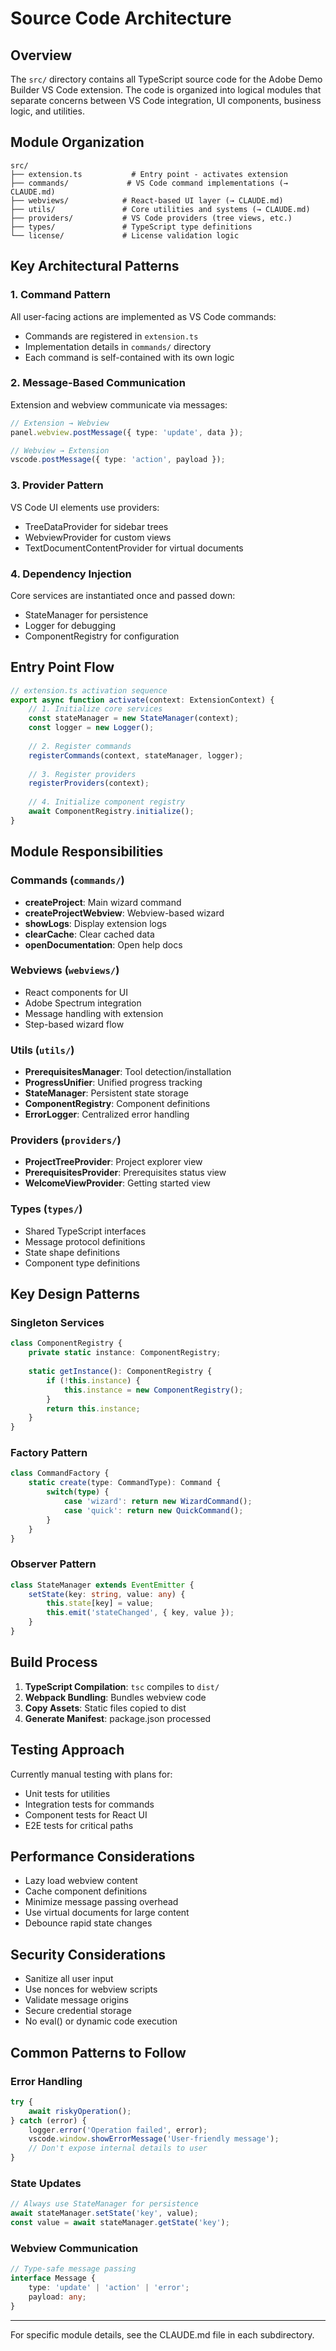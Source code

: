 # Source Code Architecture

## Overview

The `src/` directory contains all TypeScript source code for the Adobe Demo Builder VS Code extension. The code is organized into logical modules that separate concerns between VS Code integration, UI components, business logic, and utilities.

## Module Organization

```
src/
├── extension.ts           # Entry point - activates extension
├── commands/             # VS Code command implementations (→ CLAUDE.md)
├── webviews/            # React-based UI layer (→ CLAUDE.md)
├── utils/               # Core utilities and systems (→ CLAUDE.md)
├── providers/           # VS Code providers (tree views, etc.)
├── types/               # TypeScript type definitions
└── license/             # License validation logic
```

## Key Architectural Patterns

### 1. **Command Pattern**
All user-facing actions are implemented as VS Code commands:
- Commands are registered in `extension.ts`
- Implementation details in `commands/` directory
- Each command is self-contained with its own logic

### 2. **Message-Based Communication**
Extension and webview communicate via messages:
```typescript
// Extension → Webview
panel.webview.postMessage({ type: 'update', data });

// Webview → Extension
vscode.postMessage({ type: 'action', payload });
```

### 3. **Provider Pattern**
VS Code UI elements use providers:
- TreeDataProvider for sidebar trees
- WebviewProvider for custom views
- TextDocumentContentProvider for virtual documents

### 4. **Dependency Injection**
Core services are instantiated once and passed down:
- StateManager for persistence
- Logger for debugging
- ComponentRegistry for configuration

## Entry Point Flow

```typescript
// extension.ts activation sequence
export async function activate(context: ExtensionContext) {
    // 1. Initialize core services
    const stateManager = new StateManager(context);
    const logger = new Logger();
    
    // 2. Register commands
    registerCommands(context, stateManager, logger);
    
    // 3. Register providers
    registerProviders(context);
    
    // 4. Initialize component registry
    await ComponentRegistry.initialize();
}
```

## Module Responsibilities

### Commands (`commands/`)
- **createProject**: Main wizard command
- **createProjectWebview**: Webview-based wizard
- **showLogs**: Display extension logs
- **clearCache**: Clear cached data
- **openDocumentation**: Open help docs

### Webviews (`webviews/`)
- React components for UI
- Adobe Spectrum integration
- Message handling with extension
- Step-based wizard flow

### Utils (`utils/`)
- **PrerequisitesManager**: Tool detection/installation
- **ProgressUnifier**: Unified progress tracking
- **StateManager**: Persistent state storage
- **ComponentRegistry**: Component definitions
- **ErrorLogger**: Centralized error handling

### Providers (`providers/`)
- **ProjectTreeProvider**: Project explorer view
- **PrerequisitesProvider**: Prerequisites status view
- **WelcomeViewProvider**: Getting started view

### Types (`types/`)
- Shared TypeScript interfaces
- Message protocol definitions
- State shape definitions
- Component type definitions

## Key Design Patterns

### Singleton Services
```typescript
class ComponentRegistry {
    private static instance: ComponentRegistry;
    
    static getInstance(): ComponentRegistry {
        if (!this.instance) {
            this.instance = new ComponentRegistry();
        }
        return this.instance;
    }
}
```

### Factory Pattern
```typescript
class CommandFactory {
    static create(type: CommandType): Command {
        switch(type) {
            case 'wizard': return new WizardCommand();
            case 'quick': return new QuickCommand();
        }
    }
}
```

### Observer Pattern
```typescript
class StateManager extends EventEmitter {
    setState(key: string, value: any) {
        this.state[key] = value;
        this.emit('stateChanged', { key, value });
    }
}
```

## Build Process

1. **TypeScript Compilation**: `tsc` compiles to `dist/`
2. **Webpack Bundling**: Bundles webview code
3. **Copy Assets**: Static files copied to dist
4. **Generate Manifest**: package.json processed

## Testing Approach

Currently manual testing with plans for:
- Unit tests for utilities
- Integration tests for commands
- Component tests for React UI
- E2E tests for critical paths

## Performance Considerations

- Lazy load webview content
- Cache component definitions
- Minimize message passing overhead
- Use virtual documents for large content
- Debounce rapid state changes

## Security Considerations

- Sanitize all user input
- Use nonces for webview scripts
- Validate message origins
- Secure credential storage
- No eval() or dynamic code execution

## Common Patterns to Follow

### Error Handling
```typescript
try {
    await riskyOperation();
} catch (error) {
    logger.error('Operation failed', error);
    vscode.window.showErrorMessage('User-friendly message');
    // Don't expose internal details to user
}
```

### State Updates
```typescript
// Always use StateManager for persistence
await stateManager.setState('key', value);
const value = await stateManager.getState('key');
```

### Webview Communication
```typescript
// Type-safe message passing
interface Message {
    type: 'update' | 'action' | 'error';
    payload: any;
}
```

---

For specific module details, see the CLAUDE.md file in each subdirectory.